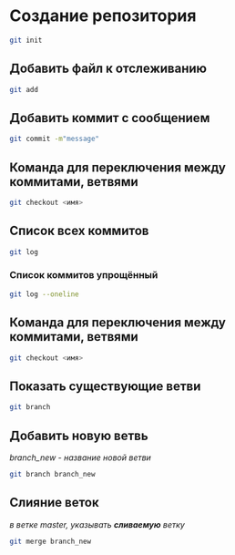 # Создание репозитория
```sh
git init
```
## Добавить файл к отслеживанию
```sh
git add
```
## Добавить коммит с сообщением
```sh
git commit -m"message"
```
## Команда для переключения между коммитами, ветвями
```sh
git checkout <имя>
```
## Список всех коммитов
```sh
git log
```
### Список коммитов упрощённый
```sh
git log --oneline
```
## Команда для переключения между коммитами, ветвями
```sh
git checkout <имя>
```
## Показать существующие ветви
```sh
git branch
```
## Добавить новую ветвь 
*branch_new - название новой ветви*
```sh
git branch branch_new
```
## Слияние веток 
*в ветке master, указывать **сливаемую** ветку*
```sh
git merge branch_new
```